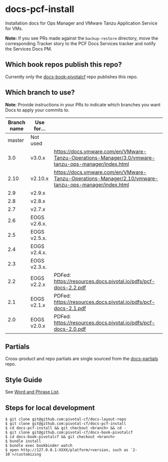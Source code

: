 docs-pcf-install
==========

Installation docs for Ops Manager and VMware Tanzu Application Service for VMs.

**Note:** If you see PRs made against the `backup-restore` directory, move the corresponding Tracker story
to the PCF Docs Services tracker and notify the Services Docs PM.

## Which book repos publish this repo?

Currently only the [docs-book-pivotalcf](https://github.com/pivotal-cf/docs-partials) repo publishes this repo.

## Which branch to use?

**Note**: Provide instructions in your PRs to indicate which branches you want Docs to apply your commits to.

| Branch name | Use for… | |
|-------------| ---------|-|
| master      | Not used | |
| 3.0         | v3.0.x   | https://docs.vmware.com/en/VMware-Tanzu-Operations-Manager/3.0/vmware-tanzu-ops-manager/index.html |
| 2.10        | v2.10.x  | https://docs.vmware.com/en/VMware-Tanzu-Operations-Manager/2.10/vmware-tanzu-ops-manager/index.html |
| 2.9         | v2.9.x   | |
| 2.8         | v2.8.x   | |
| 2.7         | v2.7.x   | |
| 2.6         | EOGS v2.6.x. | |
| 2.5         | EOGS v2.5.x. | |
| 2.4         | EOGS v2.4.x. | |
| 2.3         | EOGS v2.3.x. | |
| 2.2         | EOGS v2.2.x  | PDFed: https://resources.docs.pivotal.io/pdfs/pcf-docs-2.2.pdf |
| 2.1         | EOGS v2.1.x  | PDFed: https://resources.docs.pivotal.io/pdfs/pcf-docs-2.1.pdf |
| 2.0         | EOGS v2.0.x  | PDFed: https://resources.docs.pivotal.io/pdfs/pcf-docs-2.0.pdf |


## Partials

Cross-product and repo partials are single sourced from the [docs-partials](https://github.com/pivotal-cf/docs-partials) repo.

## Style Guide

See [Word and Phrase List](https://docs.google.com/spreadsheets/d/1hkadtxR1hY57kK7h5HN4ITHLJleZixCDH_RJPUpNq_A/edit#gid=0).

## Steps for local development
```
$ git clone git@github.com:pivotal-cf/docs-layout-repo
$ git clone git@github.com:pivotal-cf/docs-pcf-install
$ cd docs-pcf-install && git checkout <branch> && cd -
$ git clone git@github.com:pivotal-cf/docs-book-pivotalcf
$ cd docs-book-pivotalcf && git checkout <branch>
$ bundle install
$ bundle exec bookbinder watch
$ open http://127.0.0.1:XXXX/platform/<version, such as `2-10`>/customizing
```
